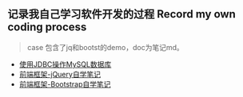 ## 记录我自己学习软件开发的过程 Record my own coding process
> case 包含了jq和bootst的demo，doc为笔记md。
- [使用JDBC操作MySQL数据库](https://github.com/Venns-Git/Venns-study/blob/master/doc/使用JDBC操作MySQL.md)
- [前端框架-jQuery自学笔记](https://github.com/Venns-Git/Venns-study/blob/master/doc/jquery.md)
- [前端框架-Bootstrap自学笔记](https://github.com/Venns-Git/Venns-study/blob/master/doc/Bootstrap.md)